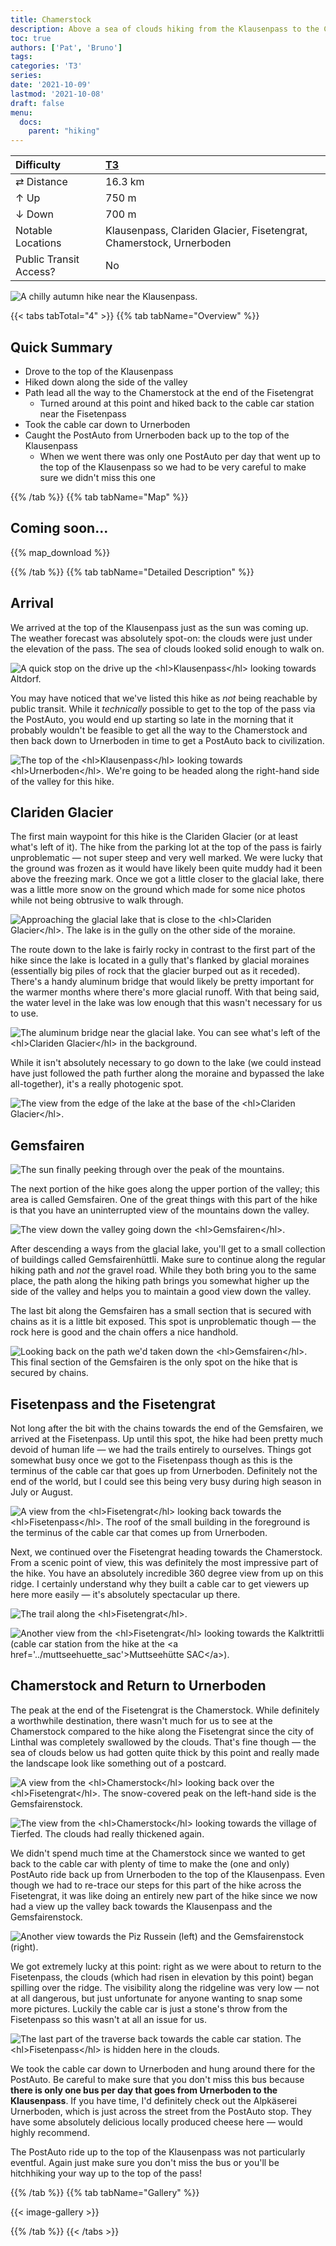 ```yaml
---
title: Chamerstock
description: Above a sea of clouds hiking from the Klausenpass to the Chamerstock.
toc: true
authors: ['Pat', 'Bruno']
tags:
categories: 'T3'
series:
date: '2021-10-09'
lastmod: '2021-10-08'
draft: false
menu:
  docs:
    parent: "hiking"
---
```


<link href="../../../style.css" rel="stylesheet"></link>

| Difficulty | [T3](../overview/#wanderskala) |
| :--- | :--- |
| &#8644; Distance | 16.3 km |
| &#8593; Up | 750 m |
| &#8595; Down | 700 m |
| Notable Locations | Klausenpass, Clariden Glacier, Fisetengrat, Chamerstock, Urnerboden |
| Public Transit Access? | No |

![](IMG_5411.JPG "A chilly autumn hike near the Klausenpass.")

{{< tabs tabTotal="4" >}}
{{% tab tabName="Overview" %}}

## Quick Summary

- Drove to the top of the <hl>Klausenpass</hl>
- Hiked down along the side of the valley
- Path lead all the way to the <hl>Chamerstock</hl> at the end of the <hl>Fisetengrat</hl>
    - Turned around at this point and hiked back to the cable car station near the <hl>Fisetenpass</hl>
- Took the cable car down to <hl>Urnerboden</hl>
- Caught the PostAuto from <hl>Urnerboden</hl> back up to the top of the <hl>Klausenpass</hl>
    - When we went there was only one PostAuto per day that went up to the top of the Klausenpass so we had to be very careful to make sure we didn't miss this one

{{% /tab %}}
{{% tab tabName="Map" %}}

## Coming soon...

{{% map_download %}}

{{% /tab %}}
{{% tab tabName="Detailed Description" %}}

## Arrival

We arrived at the top of the <hl>Klausenpass</hl> just as the sun was coming up.
The weather forecast was absolutely spot-on: the clouds were just under the
elevation of the pass.  The sea of clouds looked solid enough to walk on.

![](IMG_5320.JPG "A quick stop on the drive up the <hl>Klausenpass</hl> looking towards Altdorf.")

You may have noticed that we've listed this hike as _not_ being reachable by
public transit.  While it _technically_ possible to get to the top of the pass
via the PostAuto, you would end up starting so late in the morning that it
probably wouldn't be feasible to get all the way to the Chamerstock and then
back down to Urnerboden in time to get a PostAuto back to civilization.

![](IMG_5366.JPG "The top of the <hl>Klausenpass</hl> looking towards <hl>Urnerboden</hl>.  We're going to be headed along the right-hand side of the valley for this hike.")


## Clariden Glacier

The first main waypoint for this hike is the <hl>Clariden Glacier</hl> (or at least what's left of it).  The hike from the parking lot at the top of the pass is fairly unproblematic — not super steep and very well marked.  We were lucky that the ground was frozen as it would have likely been quite muddy had it been above the freezing mark.  Once we got a little closer to the glacial lake, there was a little more snow on the ground which made for some nice photos while not being obtrusive to walk through.

![](IMG_5432.JPG "Approaching the glacial lake that is close to the <hl>Clariden Glacier</hl>.  The lake is in the gully on the other side of the moraine.")

The route down to the lake is fairly rocky in contrast to the first part of the
hike since the lake is located in a gully that's flanked by glacial moraines
(essentially big piles of rock that the glacier burped out as it receded).
There's a handy aluminum bridge that would likely be pretty important for the
warmer months where there's more glacial runoff.  With that being said, the
water level in the lake was low enough that this wasn't necessary for us to use.

![](IMG_5479.JPG "The aluminum bridge near the glacial lake.  You can see what's left of the <hl>Clariden Glacier</hl> in the background.")

While it isn't absolutely necessary to go down to the lake (we could instead have just followed the path further along the moraine and bypassed the lake all-together), it's a really photogenic spot.

![](IMG_5501.JPG "The view from the edge of the lake at the base of the <hl>Clariden Glacier</hl>.")


## Gemsfairen

![](IMG_5570.JPG "The sun finally peeking through over the peak of the mountains.")

The next portion of the hike goes along the upper portion of the valley; this
area is called <hl>Gemsfairen</hl>.  One of the great things with this part of
the hike is that you have an uninterrupted view of the mountains down the
valley.

![](IMG_5555.JPG "The view down the valley going down the <hl>Gemsfairen</hl>.")

After descending a ways from the glacial lake, you'll get to a small collection
of buildings called <hl>Gemsfairenhüttli</hl>.  Make sure to continue along the
regular hiking path and _not_ the gravel road.  While they both bring you to the
same place, the path along the hiking path brings you somewhat higher up the
side of the valley and helps you to maintain a good view down the valley.

The last bit along the Gemsfairen has a small section that is secured with
chains as it is a little bit exposed.  This spot is unproblematic though — the
rock here is good and the chain offers a nice handhold.

![](IMG_5626.JPG "Looking back on the path we'd taken down the <hl>Gemsfairen</hl>.  This final section of the Gemsfairen is the only spot on the hike that is secured by chains.")


## Fisetenpass and the Fisetengrat

Not long after the bit with the chains towards the end of the Gemsfairen, we
arrived at the <hl>Fisetenpass</hl>.  Up until this spot, the hike had been
pretty much devoid of human life — we had the trails entirely to ourselves.
Things got somewhat busy once we got to the Fisetenpass though as this is the
terminus of the cable car that goes up from Urnerboden.  Definitely not the end
of the world, but I could see this being very busy during high season in
July or August.

![](IMG_5653.JPG "A view from the <hl>Fisetengrat</hl> looking back towards the <hl>Fisetenpass</hl>.  The roof of the small building in the foreground is the terminus of the cable car that comes up from Urnerboden.")

Next, we continued over the <hl>Fisetengrat</hl> heading towards the Chamerstock.  From a scenic point of view, this was definitely the most impressive part of the hike.  You have an absolutely incredible 360 degree view from up on this ridge.  I certainly understand why they built a cable car to get viewers up here more easily — it's absolutely spectacular up there.

![](IMG_5664.JPG "The trail along the <hl>Fisetengrat</hl>.")

![](IMG_5648.JPG "Another view from the <hl>Fisetengrat</hl> looking towards the Kalktrittli (cable car station from the hike at the <a href='../muttseehuette_sac'>Muttseehütte SAC</a>).")


## Chamerstock and Return to Urnerboden

The peak at the end of the Fisetengrat is the <hl>Chamerstock</hl>.  While
definitely a worthwhile destination, there wasn't much for us to see at the
Chamerstock compared to the hike along the Fisetengrat since the city of Linthal
was completely swallowed by the clouds.  That's fine though — the sea of clouds
below us had gotten quite thick by this point and really made the landscape look
like something out of a postcard.

![](IMG_5708.JPG "A view from the <hl>Chamerstock</hl> looking back over the <hl>Fisetengrat</hl>.  The snow-covered peak on the left-hand side is the Gemsfairenstock.")

![](IMG_5694.JPG "The view from the <hl>Chamerstock</hl> looking towards the village of Tierfed.  The clouds had really thickened again.")

We didn't spend much time at the Chamerstock since we wanted to get back to the
cable car with plenty of time to make the (one and only) PostAuto ride back up
from Urnerboden to the top of the Klausenpass.  Even though we had to re-trace
our steps for this part of the hike across the <hl>Fisetengrat</hl>, it was like
doing an entirely new part of the hike since we now had a view up the valley
back towards the Klausenpass and the Gemsfairenstock.

![](IMG_5723.JPG "Another view towards the Piz Russein (left) and the Gemsfairenstock (right).")

We got extremely lucky at this point: right as we were about to return to the
<hl>Fisetenpass</hl>, the clouds (which had risen in elevation by this point)
began spilling over the ridge.  The visibility along the ridgeline was very low
— not at all dangerous, but just unfortunate for anyone wanting to snap some
more pictures.  Luckily the cable car is just a stone's throw from the
Fisetenpass so this wasn't at all an issue for us.

![](IMG_5730.JPG "The last part of the traverse back towards the cable car station.  The <hl>Fisetenpass</hl> is hidden here in the clouds.")

We took the cable car down to <hl>Urnerboden</hl> and hung around there for the
PostAuto.  Be careful to make sure that you don't miss this bus because **there
is only one bus per day that goes from Urnerboden to the Klausenpass**.  If you
have time, I'd definitely check out the Alpkäserei Urnerboden, which is just
across the street from the PostAuto stop.  They have some absolutely delicious
locally produced cheese here — would highly recommend.  

The PostAuto ride up to the top of the <hl>Klausenpass</hl> was not particularly
eventful.  Again just make sure you don't miss the bus or you'll be hitchhiking
your way up to the top of the pass!

{{% /tab %}}
{{% tab tabName="Gallery" %}}

{{< image-gallery >}}

{{% /tab %}}
{{< /tabs >}}